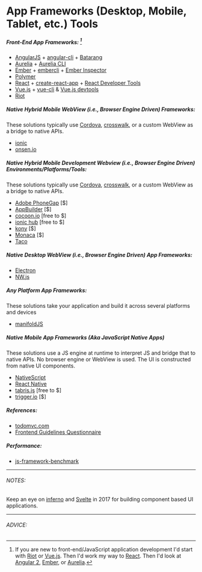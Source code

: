 # App Frameworks (Desktop, Mobile, Tablet, etc.) Tools

##### Front-End App Frameworks: [^1]

* [AngularJS](https://angularjs.org/) + [angular-cli](https://github.com/angular/angular-cli) + [Batarang](https://github.com/angular/angularjs-batarang)
* [Aurelia](http://aurelia.io/) + [Aurelia CLI](https://github.com/aurelia/cli)
* [Ember](http://emberjs.com/) + [embercli](https://ember-cli.com/) + [Ember Inspector](https://chrome.google.com/webstore/detail/ember-inspector/bmdblncegkenkacieihfhpjfppoconhi?hl=en)
* [Polymer](https://www.polymer-project.org/1.0/)
* [React](http://facebook.github.io/react/) + [create-react-app](https://github.com/facebookincubator/create-react-app) + [React Developer Tools](https://chrome.google.com/webstore/detail/react-developer-tools/fmkadmapgofadopljbjfkapdkoienihi)
* [Vue.js](http://vuejs.org/) + [vue-cli](https://github.com/vuejs/vue-cli) & [Vue.js devtools](https://chrome.google.com/webstore/detail/vuejs-devtools/nhdogjmejiglipccpnnnanhbledajbpd?hl=en)
* [Riot](http://riotjs.com/)

##### Native Hybrid Mobile WebView (i.e., Browser Engine Driven) Frameworks:

These solutions typically use [Cordova](https://cordova.apache.org/), [crosswalk](https://crosswalk-project.org/), or a custom WebView as a bridge to native APIs.

* [ionic](http://ionicframework.com/)
* [onsen.io](http://onsen.io/)

##### Native Hybrid Mobile Development Webview (i.e., Browser Engine Driven) Environments/Platforms/Tools:

These solutions typically use [Cordova](https://cordova.apache.org/), [crosswalk](https://crosswalk-project.org/), or a custom WebView as a bridge to native APIs.

* [Adobe PhoneGap](http://phonegap.com/) [$]
* [AppBuilder](http://www.telerik.com/appbuilder) [$]
* [cocoon.io](https://cocoon.io) [free to $]
* [ionic hub](http://ionic.io/) [free to $]
* [kony](http://www.kony.com/products/mobility-platform) [$]
* [Monaca](https://monaca.io/) [$]
* [Taco](http://taco.tools/)

##### Native Desktop WebView (i.e., Browser Engine Driven) App Frameworks:

* [Electron](http://electron.atom.io/)
* [NW.js](https://github.com/nwjs/nw.js)

##### Any Platform App Frameworks:

These solutions take your application and build it across several platforms and devices

* [manifoldJS](http://manifoldjs.com/)

##### Native Mobile App Frameworks (Aka JavaScript Native Apps)

These solutions use a JS engine at runtime to interpret JS and bridge that to native APIs. No browser engine or WebView is used. The UI is constructed from native UI components.

* [NativeScript](https://www.nativescript.org/)
* [React Native](https://facebook.github.io/react-native/)
* [tabris.js](https://tabrisjs.com/) [free to $]
* [trigger.io](https://trigger.io/how-it-works/) [$]

##### References:

* [todomvc.com](http://todomvc.com/)
* [Frontend Guidelines Questionnaire](https://github.com/bradfrost/frontend-guidelines-questionnaire)

##### Performance:

* [js-framework-benchmark](https://github.com/krausest/js-framework-benchmark)

***

###### NOTES:

Keep an eye on [inferno](https://github.com/trueadm/inferno) and [Svelte](https://svelte.technology/guide) in 2017 for building component based UI applications.

***

###### ADVICE:

[^1]: If you are new to front-end/JavaScript application development I'd start with [Riot](http://riotjs.com/) or [Vue.js](http://vuejs.org/). Then I'd work my way to [React](http://facebook.github.io/react/). Then I'd look at [Angular 2](https://angular.io/), [Ember](http://emberjs.com/), or [Aurelia](http://aurelia.io/).

[^1]: If you are building a simple website that has minimal interactions with data (i.e. mostly a static content web site), you should avoid a front-end framework. A lot of work can be done with a task runner like [Gulp and jQuery](https://github.com/vigetlabs/gulp-starter), while avoiding the unnecessary complexity of learning and use an app framework tool.

[^1]: Want something smaller than React, consider [Preact](https://preactjs.com/). Preact is an attempt to recreate the core value proposition of React (or similar libraries like Mithril) using as little code as possible, with first-class support for ES2015. Currently the library is around 3kb (minified & gzipped).

[^1]: Can't decide between React or Angluar 2, read, ["Angular 2 vs React: The Ultimate Dance Off"](https://medium.com/javascript-scene/angular-2-vs-react-the-ultimate-dance-off-60e7dfbc379c#.j0r1xdvzl)














































